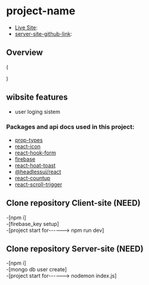 
# project-name

- [Live Site](url):
- [server-site-github-link](url):


## Overview
(
   
)

## wibsite features
- user loging sistem


  




### Packages and api docs used in this project:
- [prop-types](https://www.npmjs.com/package/prop-types?activeTab=readme/)
- [react-icon](https://react-icons.github.io/react-icons/)
- [react-hook-form](https://react-hook-form.com/)
- [firebase](https://firebase.google.com/)
- [react-hoat-toast](https://react-hot-toast.com/)
- [@headlessui/react](https://headlessui.com/)
- [react-countup](https://www.npmjs.com/package/react-countup/)
- [react-scroll-trigger](https://www.npmjs.com/package/react-scroll-trigger/)




## Clone repository Client-site (NEED)
-[npm i]
<br/>
-[firebase_key setup]
<br/>
-[project start for------> npm run dev]

## Clone repository Server-site (NEED)
-[npm i]
<br/>
-[mongo db user create]
<br/>
-[project start for------> nodemon index.js]
